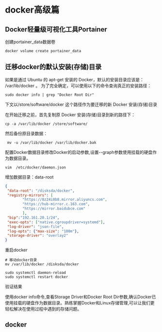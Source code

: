 # docker高级篇

## Docker轻量级可视化工具Portainer

创建portainer_data数据卷

```shell
docker volume create portainer_data
```

## 迁移docker的默认安装(存储)目录

如果是通过 Ubuntu 的 apt-get 安装的 Docker，默认的安装目录应该是： /var/lib/docker 。 为了完全确定，可以使用以下的命令查询真正的安装路径： 

```
sudo docker info | grep "Docker Root Dir"
```

下文以/store/software/docker 这个路径作为要迁移的新 Docker 安装(存储)目录

 在开始迁移之前，首先复制原 Docker 安装(存储)目录到新的路径下： 

```
cp -a /var/lib/docker /store/software/ 
```

然后备份原目录数据：

```
 mv -u /var/lib/docker /var/lib/docker.bak
```

配置Docker数据目录修改Docker的启动参数,设置--graph参数使用挂载的硬盘作为数据目录。

```shell
vim  /etc/docker/daemon.json
```

增加数据目录：data-root

```json
{
 "data-root": "/disksda/docker",
 "registry-mirrors": [
        "https://8z24i0b8.mirror.aliyuncs.com",
        "https://hub-mirror.c.163.com",
        "https://mirror.baidubce.com"
        ],
 "bip":"192.161.20.1/24",
 "exec-opts": ["native.cgroupdriver=systemd"],
 "log-driver": "json-file",
 "log-opts": {"max-size": "100m"},
 "storage-driver": "overlay2"
}
```

重启docker

```shell
# 移动docker目录
mv /var/lib/docker /disksda/docker

sudo systemctl daemon-reload 
sudo systemctl restart docker
```

验证结果

使用docker info命令,查看Storage Driver和Docker Root Dir参数,确认Docker已使用挂载的硬盘作为数据目录。熟练掌握Docker和Linux存储管理,可以让我们更轻松解决在使用过程中遇到的存储问题。

## docker
